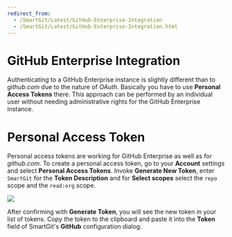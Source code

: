 ```yaml
---
redirect_from:
  - /SmartGit/Latest/GitHub-Enterprise-Integration
  - /SmartGit/Latest/GitHub-Enterprise-Integration.html
---
```


# GitHub Enterprise Integration

Authenticating to a GitHub Enterprise instance is slightly different than to *github.com* due to the nature of *OAuth*. Basically you have to use **Personal Access Tokens** there. This approach can be performed by an individual user without needing administrative rights for the GitHub Enterprise instance.

# Personal Access Token

Personal access tokens are working for GitHub Enterprise as well as for *github.com*. To create a personal access token, go to your **Account** settings and select **Personal Access Tokens**. Invoke **Generate New Token**, enter `SmartGit` for the **Token Description** and for **Select scopes** select the `repo` scope and the `read:org` scope.

![](../attachments/53215448/53215449.png)

After confirming with **Generate Token**, you will see the new token in your list of tokens. Copy the token to the clipboard and paste it into the **Token** field of SmartGit's **GitHub** configuration dialog.
